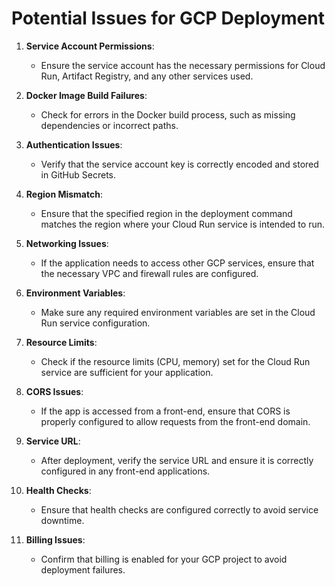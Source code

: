 # Potential Issues for GCP Deployment

1. **Service Account Permissions**:
   - Ensure the service account has the necessary permissions for Cloud Run, Artifact Registry, and any other services used.

2. **Docker Image Build Failures**:
   - Check for errors in the Docker build process, such as missing dependencies or incorrect paths.

3. **Authentication Issues**:
   - Verify that the service account key is correctly encoded and stored in GitHub Secrets.

4. **Region Mismatch**:
   - Ensure that the specified region in the deployment command matches the region where your Cloud Run service is intended to run.

5. **Networking Issues**:
   - If the application needs to access other GCP services, ensure that the necessary VPC and firewall rules are configured.

6. **Environment Variables**:
   - Make sure any required environment variables are set in the Cloud Run service configuration.

7. **Resource Limits**:
   - Check if the resource limits (CPU, memory) set for the Cloud Run service are sufficient for your application.

8. **CORS Issues**:
   - If the app is accessed from a front-end, ensure that CORS is properly configured to allow requests from the front-end domain.

9. **Service URL**:
   - After deployment, verify the service URL and ensure it is correctly configured in any front-end applications.

10. **Health Checks**:
    - Ensure that health checks are configured correctly to avoid service downtime.

11. **Billing Issues**:
    - Confirm that billing is enabled for your GCP project to avoid deployment failures.